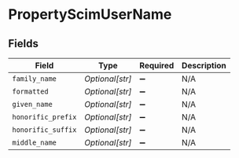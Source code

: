 # PropertyScimUserName


## Fields

| Field              | Type               | Required           | Description        |
| ------------------ | ------------------ | ------------------ | ------------------ |
| `family_name`      | *Optional[str]*    | :heavy_minus_sign: | N/A                |
| `formatted`        | *Optional[str]*    | :heavy_minus_sign: | N/A                |
| `given_name`       | *Optional[str]*    | :heavy_minus_sign: | N/A                |
| `honorific_prefix` | *Optional[str]*    | :heavy_minus_sign: | N/A                |
| `honorific_suffix` | *Optional[str]*    | :heavy_minus_sign: | N/A                |
| `middle_name`      | *Optional[str]*    | :heavy_minus_sign: | N/A                |